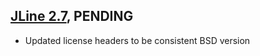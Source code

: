 ## [JLine 2.7][2_7], PENDING
[2_7]: https://oss.sonatype.org/content/groups/public/jline/jline/2.7

* Updated license headers to be consistent BSD version
